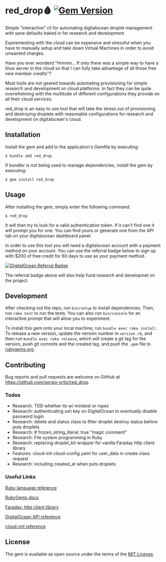 # red_drop:drop_of_blood: [![Gem Version](https://badge.fury.io/rb/red_drop.svg)](https://badge.fury.io/rb/red_drop)

Simple "interactive" cli for automating digitalocean droplet management with sane defaults baked in for research and development.

Expirementing with the cloud can be expensive and stressful when you have to manually setup and take down Virtual Machines in order to avoid unwanted charges.

Have you ever wonderd "Hmmm... If only there was a simple way to have a linux server in the cloud so that I can fully take advantage of all those free new member credits"?

Most tools are not geared towards automating provisioning for simple research and development on cloud platforms. In fact they can be quite overwhelming with the multitude of different configurations they provide on all their cloud services.

red_drop is an easy to use tool that will take the stress out of provisioning and destroying droplets with reasonable configurations for research and development on digitalocean's cloud.

## Installation

Install the gem and add to the application's Gemfile by executing:

    $ bundle add red_drop

If bundler is not being used to manage dependencies, install the gem by executing:

    $ gem install red_drop

## Usage

After installing the gem, simply enter the following command:

    $ red_drop

It will then try to look for a valid authentication token. If it can't find one it will prompt you for one. You can find yours or generate one from the API tab on your digitalocean dashboard panel.

In order to use this tool you will need a digitalocean account with a payment method on your account. You can use the referral badge below to sign up with $200 of free credit for 60 days to use as your payment method.

[![DigitalOcean Referral Badge](https://web-platforms.sfo2.digitaloceanspaces.com/WWW/Badge%203.svg)](https://www.digitalocean.com/?refcode=9a321408e86f&utm_campaign=Referral_Invite&utm_medium=Referral_Program&utm_source=badge)

The referral badge above will also help fund research and developmet on the project.

## Development

After checking out the repo, run `bin/setup` to install dependencies. Then, run `rake test` to run the tests. You can also run `bin/console` for an interactive prompt that will allow you to experiment.

To install this gem onto your local machine, run `bundle exec rake install`. To release a new version, update the version number in `version.rb`, and then run `bundle exec rake release`, which will create a git tag for the version, push git commits and the created tag, and push the `.gem` file to [rubygems.org](https://rubygems.org).

## Contributing

Bug reports and pull requests are welcome on GitHub at https://github.com/sergio-ortiz/red_drop.

### Todos

-   Research: TDD whether its w/ minitest or rspec
-   Research: authenticating ssh key on DigitalOcean to eventually disable password login
-   Research: delete and status class to filter droplet destroy status before puts droplets
-   Research: \# frozen_string_literal: true "magic comment"
-   Research: File system programming in Ruby
-   Research: replacing droplet_kit wrapper for vanilla Faraday http client library
-   Features: cloud-init cloud-config.yaml for user_data in create class request
-   Research: including created_at when puts droplets

### Useful Links

[Ruby language reference](https://www.ruby-lang.org/en/)

[RubyGems docs](https://guides.rubygems.org/)

[Faraday: http client library](https://lostisland.github.io/faraday/)

[DigitalOcean API reference](https://docs.digitalocean.com/reference/api/)

[cloud-init reference](https://cloudinit.readthedocs.io/en/latest/topics/modules.html)

## License

The gem is available as open source under the terms of the [MIT License](https://opensource.org/licenses/MIT).
